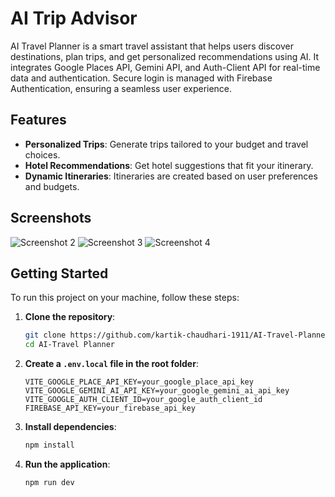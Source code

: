 # AI Trip Advisor

AI Travel Planner is a smart travel assistant that helps users discover destinations, plan trips, and get personalized recommendations using AI. It integrates Google Places API, Gemini API, and Auth-Client API for real-time data and authentication. Secure login is managed with Firebase Authentication, ensuring a seamless user experience.

## Features

- **Personalized Trips**: Generate trips tailored to your budget and travel choices.
- **Hotel Recommendations**: Get hotel suggestions that fit your itinerary.
- **Dynamic Itineraries**: Itineraries are created based on user preferences and budgets.

## Screenshots


![Screenshot 2](https://github.com/user-attachments/assets/b7dd2f12-291d-4645-9533-7cc5298ef6fe)
![Screenshot 3](https://github.com/user-attachments/assets/bd0cfefd-8aad-4b66-a516-58a899f86d3a)
![Screenshot 4](https://github.com/user-attachments/assets/c859c344-80fb-4222-8b06-f9225275189b)

## Getting Started

To run this project on your machine, follow these steps:

1. **Clone the repository**:
    ```bash
    git clone https://github.com/kartik-chaudhari-1911/AI-Travel-Planner.git
    cd AI-Travel Planner
    ```

2. **Create a `.env.local` file in the root folder**:
    ```plaintext
    VITE_GOOGLE_PLACE_API_KEY=your_google_place_api_key
    VITE_GOOGLE_GEMINI_AI_API_KEY=your_google_gemini_ai_api_key
    VITE_GOOGLE_AUTH_CLIENT_ID=your_google_auth_client_id
    FIREBASE_API_KEY=your_firebase_api_key
    ```

3. **Install dependencies**:
    ```bash
    npm install
    ```

4. **Run the application**:
    ```bash
    npm run dev
    ```
